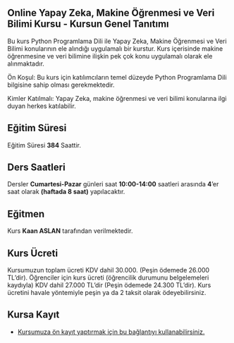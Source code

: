 ## Online Yapay Zeka, Makine Öğrenmesi ve Veri Bilimi Kursu - Kursun Genel Tanıtımı

Bu kurs Python Programlama Dili ile Yapay Zeka, Makine Öğrenmesi ve Veri Bilimi konularının ele alındığı uygulamalı bir kurstur. Kurs içerisinde makine öğrenmesine ve veri bilimine ilişkin pek çok konu uygulamalı olarak ele alınmaktadır. 

Ön Koşul: Bu kurs için katılımcıların temel düzeyde Python Programlama Dili bilgisine sahip olması gerekmektedir. 

Kimler Katılmalı:  Yapay Zeka, makine öğrenmesi ve veri bilimi konularına ilgi duyan herkes katılabilir.

## Eğitim Süresi
Eğitim Süresi __384__ Saattir.

## Ders Saatleri
Dersler __Cumartesi-Pazar__ günleri saat __10:00-14:00__ saatleri arasında __4__’er saat olarak __(haftada 8 saat)__ yapılacaktır.

## Eğitmen
Kurs __Kaan ASLAN__ tarafından verilmektedir.

## Kurs Ücreti
Kursumuzun toplam ücreti KDV dahil 30.000. (Peşin ödemede 26.000 TL’dir). Öğrenciler için kurs ücreti (öğrencilik durumunu belgelemeleri kaydıyla) KDV dahil 27.000 TL’dir (Peşin ödemede 24.300 TL’dir). Kurs ücretini havale yöntemiyle peşin ya da 2 taksit olarak ödeyebilirsiniz.

## Kursa Kayıt
+ [Kursumuza ön kayıt yaptırmak için bu bağlantıyı kullanabilirsiniz.](https://us02web.zoom.us/meeting/register/tZwuduCoqT8pG9XxaqNsZmLX8elLKAG_6GOk)


